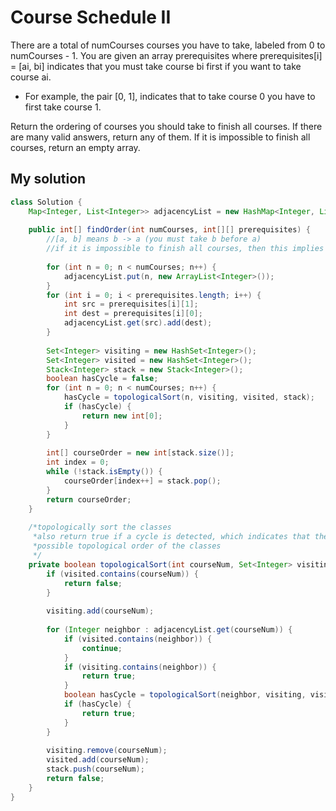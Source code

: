# Course Schedule II

There are a total of numCourses courses you have to take, labeled from 0 to numCourses - 1. You are given an array prerequisites where prerequisites[i] = [ai, bi] indicates that you must take course bi first if you want to take course ai.

* For example, the pair [0, 1], indicates that to take course 0 you have to first take course 1.

Return the ordering of courses you should take to finish all courses. If there are many valid answers, return any of them. If it is impossible to finish all courses, return an empty array.

## My solution

```Java
class Solution {
    Map<Integer, List<Integer>> adjacencyList = new HashMap<Integer, List<Integer>>();
    
    public int[] findOrder(int numCourses, int[][] prerequisites) {
        //[a, b] means b -> a (you must take b before a)
        //if it is impossible to finish all courses, then this implies a cyclic graph
        
        for (int n = 0; n < numCourses; n++) {
            adjacencyList.put(n, new ArrayList<Integer>());
        }
        for (int i = 0; i < prerequisites.length; i++) {
            int src = prerequisites[i][1];
            int dest = prerequisites[i][0];
            adjacencyList.get(src).add(dest);
        }
        
        Set<Integer> visiting = new HashSet<Integer>();
        Set<Integer> visited = new HashSet<Integer>();
        Stack<Integer> stack = new Stack<Integer>();
        boolean hasCycle = false;
        for (int n = 0; n < numCourses; n++) {
            hasCycle = topologicalSort(n, visiting, visited, stack);
            if (hasCycle) {
                return new int[0];
            }
        }
        
        int[] courseOrder = new int[stack.size()];
        int index = 0;
        while (!stack.isEmpty()) {
            courseOrder[index++] = stack.pop();
        }
        return courseOrder;
    }
    
    /*topologically sort the classes
     *also return true if a cycle is detected, which indicates that there is no
     *possible topological order of the classes
     */
    private boolean topologicalSort(int courseNum, Set<Integer> visiting, Set<Integer> visited, Stack<Integer> stack) {
        if (visited.contains(courseNum)) {
            return false;
        }
        
        visiting.add(courseNum);
        
        for (Integer neighbor : adjacencyList.get(courseNum)) {
            if (visited.contains(neighbor)) {
                continue;
            }
            if (visiting.contains(neighbor)) {
                return true;
            }
            boolean hasCycle = topologicalSort(neighbor, visiting, visited, stack);
            if (hasCycle) {
                return true;
            }
        }
        
        visiting.remove(courseNum);
        visited.add(courseNum);
        stack.push(courseNum);
        return false;
    }
}
```
